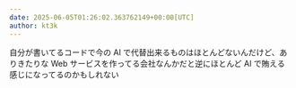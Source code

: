 ```yaml
---
date: 2025-06-05T01:26:02.363762149+00:00[UTC]
author: kt3k
---
```

自分が書いてるコードで今の AI で代替出来るものはほとんどないんだけど、ありきたりな Web サービスを作ってる会社なんかだと逆にほとんど AI で賄える感じになってるのかもしれない
